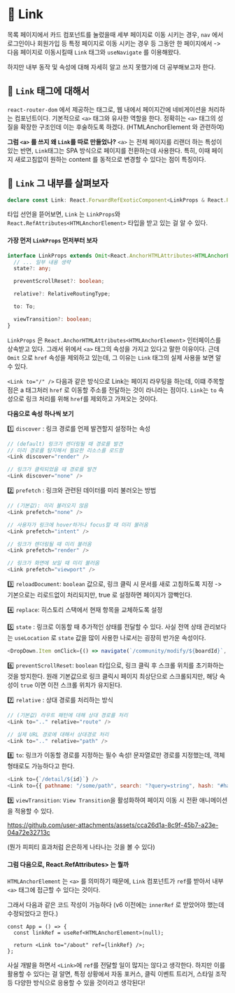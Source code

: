 # 🔹 Link

목록 페이지에서 카드 컴포넌트를 눌렀을때 세부 페이지로 이동 시키는 경우,
`nav` 에서 로그인이나 회원가입 등 특정 페이지로 이동 시키는 경우 등 그동안
한 페이지에서 -> 다음 페이지로 이동시킬때 `Link` 태그와 `useNavigate` 를 이용해왔다.

하지만 내부 동작 및 속성에 대해 자세히 알고 쓰지 못했기에 더 공부해보고자 한다.

## 📍 `Link` 태그에 대해서

`react-router-dom` 에서 제공하는 태그로, 웹 내에서 페이지간에 네비게이션을 처리하는 컴포넌트이다. 기본적으로 `<a>` 태그와 유사한 역할을 한다. 정확히는 `<a>` 태그의 성질을 확장한 구조인데 이는 후술하도록 하겠다. (HTMLAnchorElement 와 관련하여)

**그럼 `<a>` 를 쓰지 왜 `Link`를 따로 만들었나?**
`<a>` 는 전체 페이지를 리랜더 하는 특성이 있는 반면, `Link`태그는 SPA 방식으로 페이지를 전환하는데 사용한다. 특히, 이때 페이지 새로고침없이 원하는 content 를 동적으로 변경할 수 있다는 점이 특징이다.

## 📍 `Link` 그 내부를 살펴보자

```ts
declare const Link: React.ForwardRefExoticComponent<LinkProps & React.RefAttributes<HTMLAnchorElement>>;
```

타입 선언을 뜯어보면, `Link` 는 `LinkProps`와 `React.RefAttributes<HTMLAnchorElement>` 타입을 받고 있는 걸 알 수 있다.

#### 가장 먼저 `LinkProps` 먼저부터 보자

```ts
interface LinkProps extends Omit<React.AnchorHTMLAttributes<HTMLAnchorElement>, 'href'> {
  // ... 일부 내용 생략
  state?: any;

  preventScrollReset?: boolean;

  relative?: RelativeRoutingType;

  to: To;

  viewTransition?: boolean;
}
```

`LinkProps` 은 `React.AnchorHTMLAttributes<HTMLAnchorElement>` 인터페이스를 상속받고 있다. 그래서 위에서 `<a>` 태그의 속성을 가지고 있다고 말한 이유이다. 근데 `Omit` 으로 `href` 속성을 제외하고 있는데, 그 이유는 `Link` 태그의 실제 사용을 보면 알 수 있다.

`<Link to="/" />` 다음과 같은 방식으로 Link는 페이지 라우팅을 하는데, 이떄 주목할 점은 a 태그처러 `href` 로 이동할 주소를 전달하는 것이 라니라는 점이다. `Link`는 `to` 속성으로 링크 처리를 위해 `href`를 제외하고 가져오는 것이다.

**다음으로 속성 하나씩 보기**

1️⃣ `discover` : 링크 경로를 언제 발견할지 설정하는 속성

```js
// (default) 링크가 렌더링될 때 경로를 발견
// 미리 경로를 탐지해서 필요한 리소스를 로드함
<Link discover="render" />

// 링크가 클릭되었을 때 경로를 발견
<Link discover="none" />
```

2️⃣ `prefetch` : 링크와 관련된 데이터를 미리 불러오는 방법

```js
// (기본값): 미리 불러오지 않음
<Link prefetch="none" />

// 사용자가 링크에 hover하거나 focus할 때 미리 불러옴
<Link prefetch="intent" />

// 링크가 렌더링될 때 미리 불러옴
<Link prefetch="render" />

// 링크가 화면에 보일 때 미리 불러옴
<Link prefetch="viewport" />
```

3️⃣ `reloadDocument`: `boolean` 값으로, 링크 클릭 시 문서를 새로 고침하도록 지정
-> 기본으로는 리로드없이 처리되지만, true 로 설정하면 페이지가 깜빡인다.

4️⃣ `replace`: 히스토리 스택에서 현재 항목을 교체하도록 설정

5️⃣ `state` : 링크로 이동할 때 추가적인 상태를 전달할 수 있다. 사실 전역 상태 관리보다는 `useLocation` 로 `state` 값을 많이 사용한 나로서는 굉장히 반가운 속성이다.

```js
<DropDown.Item onClick={() => navigate(`/community/modify/${boardId}`, { state: { post } })}>수정하기</DropDown.Item>
```

6️⃣ `preventScrollReset`: `boolean` 타입으로, 링크 클릭 후 스크롤 위치를 초기화하는 것을 방지한다. 원래 기본값으로 링크 클릭시 페이지 최상단으로 스크롤되지만, 해당 속성이 `true` 이면 이전 스크롤 위치가 유지된다.

7️⃣ `relative` : 상대 경로를 처리하는 방식

```js
// (기본값) 라우트 패턴에 대해 상대 경로를 처리
<Link to=".." relative="route" />

// 실제 URL 경로에 대해서 상대경로 처리
<Link to=".." relative="path" />
```

8️⃣ `to`: 링크가 이동할 경로를 지정하는 필수 속성! 문자열로만 경로를 지정했는데, 객체 형태로도 가능하다고 한다.

```js
<Link to={`/detail/${id}`} />
<Link to={{ pathname: "/some/path", search: "?query=string", hash: "#hash" }} />

```

9️⃣ `viewTransition`: `View Transition`을 활성화하여 페이지 이동 시 전환 애니메이션을 적용할 수 있다.

https://github.com/user-attachments/assets/cca26d1a-8c9f-45b7-a23e-04a72e32713c

(뭔가 피피티 효과처럼 은은하게 나타나는 것을 볼 수 있다)

#### 그럼 다음으로, React.RefAttributes<HTMLAnchorElement>> 는 뭘까

`HTMLAnchorElement` 는 `<a>` 를 의미하기 때문에, `Link` 컴포넌트가 `ref`를 받아서 내부 `<a>` 태그에 접근할 수 있다는 것이다.

그래서 다음과 같은 코드 작성이 가능하다
(v6 이전에는 `innerRef` 로 받았어야 했는데 수정되었다고 한다.)

```tsx
const App = () => {
  const linkRef = useRef<HTMLAnchorElement>(null);

  return <Link to="/about" ref={linkRef} />;
};
```

사실 개발을 하면서 `<Link>`에 `ref`를 전달할 일이 많지는 않다고 생각한다. 하지만 이를 활용할 수 있다는 걸 알면, 특정 상황에서 자동 포커스, 클릭 이벤트 트리거, 스타일 조작 등 다양한 방식으로 응용할 수 있을 것이라고 생각된다!
